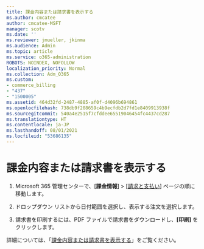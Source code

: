 ```yaml
---
title: 課金内容または請求書を表示する
ms.author: cmcatee
author: cmcatee-MSFT
manager: scotv
ms.date: ''
ms.reviewer: jmueller, jkinma
ms.audience: Admin
ms.topic: article
ms.service: o365-administration
ROBOTS: NOINDEX, NOFOLLOW
localization_priority: Normal
ms.collection: Adm_O365
ms.custom:
- commerce_billing
- "437"
- "1500005"
ms.assetid: 464d32fd-2487-4885-af0f-d4096b694861
ms.openlocfilehash: 738db9f208659c4b9ecfdb2d7fd1e8409913938f
ms.sourcegitcommit: 540a4e2515f7cfddee65519046454fc4437cd287
ms.translationtype: HT
ms.contentlocale: ja-JP
ms.lasthandoff: 08/01/2021
ms.locfileid: "53686135"
---
```

# <a name="view-my-bill-or-invoice"></a>課金内容または請求書を表示する

1. Microsoft 365 管理センターで、[**課金情報**] \> [[請求と支払い](https://go.microsoft.com/fwlink/p/?linkid=848039)] ページの順に移動します。

2. ドロップダウン リストから日付範囲を選択し、表示する注文を選択します。

3. 請求書を印刷するには、PDF ファイルで請求書をダウンロードし、**[印刷]** をクリックします。

詳細については、「[課金内容または請求書を表示する](/microsoft-365/commerce/billing-and-payments/view-your-bill-or-invoice)」をご覧ください。
